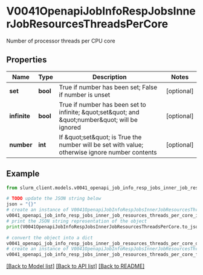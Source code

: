 # V0041OpenapiJobInfoRespJobsInnerJobResourcesThreadsPerCore

Number of processor threads per CPU core

## Properties

Name | Type | Description | Notes
------------ | ------------- | ------------- | -------------
**set** | **bool** | True if number has been set; False if number is unset | [optional] 
**infinite** | **bool** | True if number has been set to infinite; \&quot;set\&quot; and \&quot;number\&quot; will be ignored | [optional] 
**number** | **int** | If \&quot;set\&quot; is True the number will be set with value; otherwise ignore number contents | [optional] 

## Example

```python
from slurm_client.models.v0041_openapi_job_info_resp_jobs_inner_job_resources_threads_per_core import V0041OpenapiJobInfoRespJobsInnerJobResourcesThreadsPerCore

# TODO update the JSON string below
json = "{}"
# create an instance of V0041OpenapiJobInfoRespJobsInnerJobResourcesThreadsPerCore from a JSON string
v0041_openapi_job_info_resp_jobs_inner_job_resources_threads_per_core_instance = V0041OpenapiJobInfoRespJobsInnerJobResourcesThreadsPerCore.from_json(json)
# print the JSON string representation of the object
print(V0041OpenapiJobInfoRespJobsInnerJobResourcesThreadsPerCore.to_json())

# convert the object into a dict
v0041_openapi_job_info_resp_jobs_inner_job_resources_threads_per_core_dict = v0041_openapi_job_info_resp_jobs_inner_job_resources_threads_per_core_instance.to_dict()
# create an instance of V0041OpenapiJobInfoRespJobsInnerJobResourcesThreadsPerCore from a dict
v0041_openapi_job_info_resp_jobs_inner_job_resources_threads_per_core_from_dict = V0041OpenapiJobInfoRespJobsInnerJobResourcesThreadsPerCore.from_dict(v0041_openapi_job_info_resp_jobs_inner_job_resources_threads_per_core_dict)
```
[[Back to Model list]](../README.md#documentation-for-models) [[Back to API list]](../README.md#documentation-for-api-endpoints) [[Back to README]](../README.md)


